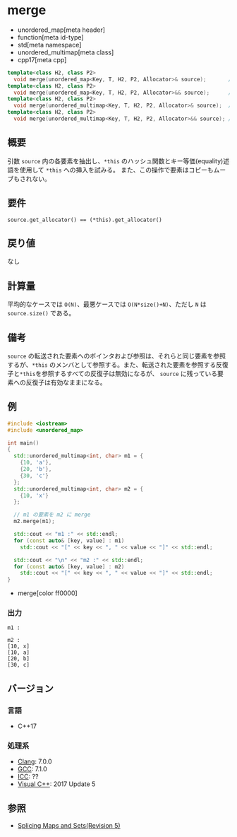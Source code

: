 # merge
* unordered_map[meta header]
* function[meta id-type]
* std[meta namespace]
* unordered_multimap[meta class]
* cpp17[meta cpp]

```cpp
template<class H2, class P2>
  void merge(unordered_map<Key, T, H2, P2, Allocator>& source);       // (1)
template<class H2, class P2>
  void merge(unordered_map<Key, T, H2, P2, Allocator>&& source);      // (2)
template<class H2, class P2>
  void merge(unordered_multimap<Key, T, H2, P2, Allocator>& source);  // (3)
template<class H2, class P2>
  void merge(unordered_multimap<Key, T, H2, P2, Allocator>&& source); // (4)
```

## 概要
引数 `source` 内の各要素を抽出し、`*this` のハッシュ関数とキー等価(equality)述語を使用して `*this` への挿入を試みる。 
また、この操作で要素はコピーもムーブもされない。


## 要件
`source.get_allocator() == (*this).get_allocator()`


## 戻り値
なし


## 計算量
平均的なケースでは `O(N)`、最悪ケースでは `O(N*size()+N)`、ただし `N` は `source.size()` である。 


## 備考
`source` の転送された要素へのポインタおよび参照は、それらと同じ要素を参照するが、`*this` のメンバとして参照する。また、転送された要素を参照する反復子と`*this`を参照するすべての反復子は無効になるが、 `source` に残っている要素への反復子は有効なままになる。


## 例
```cpp example
#include <iostream>
#include <unordered_map>

int main()
{
  std::unordered_multimap<int, char> m1 = {
    {10, 'a'},
    {20, 'b'},
    {30, 'c'}
  };
  std::unordered_multimap<int, char> m2 = {
    {10, 'x'}
  };

  // m1 の要素を m2 に merge
  m2.merge(m1);

  std::cout << "m1 :" << std::endl;
  for (const auto& [key, value] : m1)
    std::cout << "[" << key << ", " << value << "]" << std::endl;

  std::cout << "\n" << "m2 :" << std::endl;
  for (const auto& [key, value] : m2)
    std::cout << "[" << key << ", " << value << "]" << std::endl;
}
```
* merge[color ff0000]

### 出力
```
m1 :

m2 :
[10, x]
[10, a]
[20, b]
[30, c]
```


## バージョン
### 言語
- C++17

### 処理系
- [Clang](/implementation.md#clang): 7.0.0
- [GCC](/implementation.md#gcc): 7.1.0
- [ICC](/implementation.md#icc): ??
- [Visual C++](/implementation.md#visual_cpp): 2017 Update 5


## 参照
- [Splicing Maps and Sets(Revision 5)](http://www.open-std.org/jtc1/sc22/wg21/docs/papers/2016/p0083r3.pdf)
